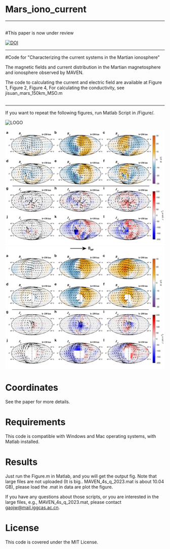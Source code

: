 # Mars_iono_current
---
##
#This paper is now under review

[![DOI](https://doi.org/10.21203/rs.3.rs-3821069/v1.svg)](https://doi.org/10.21203/rs.3.rs-3821069/v1)

---

#Code for "Characterizing the current systems in the Martian ionosphere"

The magnetic fields and current distribution in the Martian magnetosphere and ionosphere observed by MAVEN.

The code to calculating the current and electric field are available at Figure 1, Figure 2, Figure 4, 
For calculating the conductivity, see jisuan_mars_150km_MSO.m
## 
---
If you want to repeat the following figures, run Matlab Script in /Figure/. 

![LOGO](Figure/Fig/Figure1hh.png)

![LOGO](Figure/Fig/Figure2_mso.png)
![LOGO](Figure/Fig/Figure2_mse.png)


 # Coordinates
  
See the paper for more details.

  # Requirements
  
  This code is compatible with Windows and Mac operating systems, with Matlab installed. 
  
  # Results
  
  Just run the Figure.m in Matlab, and you will get the output fig. Note that large files are not uploaded (It is big.. MAVEN_4s_q_2023.mat is about 10.04 GB), please load the .mat in data are plot the figure.

  If you have any questions about those scripts, or you are interested in the large files, e.g., MAVEN_4s_q_2023.mat, please contact gaojw@mail.iggcas.ac.cn.

  
  # License
  This code is covered under the MIT License.
